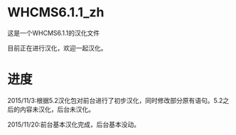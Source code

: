 # WHCMS6.1.1_zh
这是一个WHCMS6.1.1的汉化文件

目前正在进行汉化，欢迎一起汉化。

# 进度
2015/11/3:根据5.2汉化包对前台进行了初步汉化，同时修改部分原有语句。5.2之后的内容未汉化，后台未汉化。

2015/11/20:前台基本汉化完成，后台基本没动。
